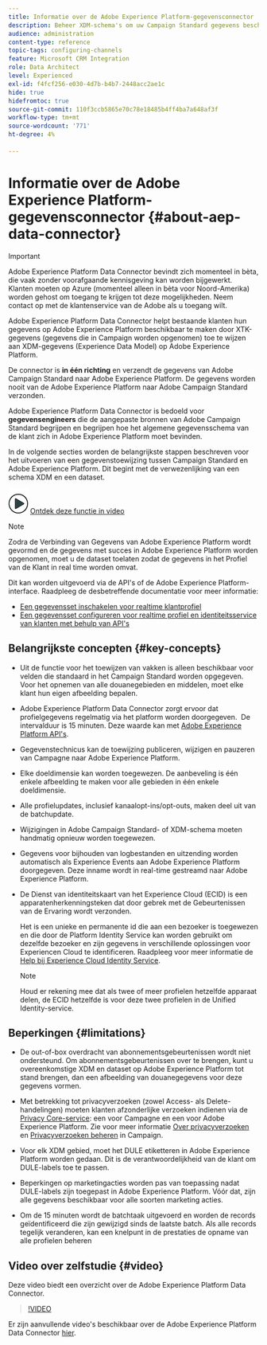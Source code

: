 ```yaml
---
title: Informatie over de Adobe Experience Platform-gegevensconnector
description: Beheer XDM-schema's om uw Campaign Standard gegevens beschikbaar te maken op Adobe Experience Platform.
audience: administration
content-type: reference
topic-tags: configuring-channels
feature: Microsoft CRM Integration
role: Data Architect
level: Experienced
exl-id: f4fcf256-e030-4d7b-b4b7-2448acc2ae1c
hide: true
hidefromtoc: true
source-git-commit: 110f3ccb5865e70c78e18485b4ff4ba7a648af3f
workflow-type: tm+mt
source-wordcount: '771'
ht-degree: 4%

---
```


# Informatie over de Adobe Experience Platform-gegevensconnector {#about-aep-data-connector}

>[!IMPORTANT]
>
>Adobe Experience Platform Data Connector bevindt zich momenteel in bèta, die vaak zonder voorafgaande kennisgeving kan worden bijgewerkt. Klanten moeten op Azure (momenteel alleen in bèta voor Noord-Amerika) worden gehost om toegang te krijgen tot deze mogelijkheden. Neem contact op met de klantenservice van de Adobe als u toegang wilt.

Adobe Experience Platform Data Connector helpt bestaande klanten hun gegevens op Adobe Experience Platform beschikbaar te maken door XTK-gegevens (gegevens die in Campaign worden opgenomen) toe te wijzen aan XDM-gegevens (Experience Data Model) op Adobe Experience Platform.

De connector is **in één richting** en verzendt de gegevens van Adobe Campaign Standard naar Adobe Experience Platform. De gegevens worden nooit van de Adobe Experience Platform naar Adobe Campaign Standard verzonden.

Adobe Experience Platform Data Connector is bedoeld voor **gegevensengineers** die de aangepaste bronnen van Adobe Campaign Standard begrijpen en begrijpen hoe het algemene gegevensschema van de klant zich in Adobe Experience Platform moet bevinden.

In de volgende secties worden de belangrijkste stappen beschreven voor het uitvoeren van een gegevenstoewijzing tussen Campaign Standard en Adobe Experience Platform. Dit begint met de verwezenlijking van een schema XDM en een dataset.

![](assets/do-not-localize/how-to-video.png) [Ontdek deze functie in video](#video)

>[!NOTE]
>Zodra de Verbinding van Gegevens van Adobe Experience Platform wordt gevormd en de gegevens met succes in Adobe Experience Platform worden opgenomen, moet u de dataset toelaten zodat de gegevens in het Profiel van de Klant in real time worden omvat.
>
>Dit kan worden uitgevoerd via de API&#39;s of de Adobe Experience Platform-interface. Raadpleeg de desbetreffende documentatie voor meer informatie:
>
>* [Een gegevensset inschakelen voor realtime klantprofiel](https://experienceleague.adobe.com/docs/experience-platform/rtcdp/datasets/dataset.html)
>* [Een gegevensset configureren voor realtime profiel en identiteitsservice van klanten met behulp van API&#39;s](https://experienceleague.adobe.com/docs/experience-platform/catalog/api/getting-started.html)

## Belangrijkste concepten {#key-concepts}

* Uit de functie voor het toewijzen van vakken is alleen beschikbaar voor velden die standaard in het Campaign Standard worden opgegeven. Voor het opnemen van alle douanegebieden en middelen, moet elke klant hun eigen afbeelding bepalen.

* Adobe Experience Platform Data Connector zorgt ervoor dat profielgegevens regelmatig via het platform worden doorgegeven. &#x200B; De intervalduur is 15 minuten. Deze waarde kan met [Adobe Experience Platform API&#39;s](https://experienceleague.adobe.com/docs/experience-platform/ingestion/home.html).

* Gegevenstechnicus kan de toewijzing publiceren, wijzigen en pauzeren van Campagne naar Adobe Experience Platform.

* Elke doeldimensie kan worden toegewezen. De aanbeveling is één enkele afbeelding te maken voor alle gebieden in één enkele doeldimensie.

* Alle profielupdates, inclusief kanaalopt-ins/opt-outs, maken deel uit van de batchupdate.

* Wijzigingen in Adobe Campaign Standard- of XDM-schema moeten handmatig opnieuw worden toegewezen. &#x200B;

* Gegevens voor bijhouden van logbestanden en uitzending worden automatisch als Experience Events aan Adobe Experience Platform doorgegeven. Deze inname wordt in real-time gestreamd naar Adobe Experience Platform.

* De Dienst van identiteitskaart van het Experience Cloud (ECID) is een apparatenherkenningsteken dat door gebrek met de Gebeurtenissen van de Ervaring wordt verzonden.

  Het is een unieke en permanente id die aan een bezoeker is toegewezen en die door de Platform Identity Service kan worden gebruikt om dezelfde bezoeker en zijn gegevens in verschillende oplossingen voor Experiencen Cloud te identificeren. Raadpleeg voor meer informatie de [Help bij Experience Cloud Identity Service](https://experienceleague.adobe.com/docs/id-service/using/home.html).

  >[!NOTE]
  >
  >Houd er rekening mee dat als twee of meer profielen hetzelfde apparaat delen, de ECID hetzelfde is voor deze twee profielen in de Unified Identity-service.

## Beperkingen {#limitations}

* De out-of-box overdracht van abonnementsgebeurtenissen wordt niet ondersteund. Om abonnementsgebeurtenissen over te brengen, kunt u overeenkomstige XDM en dataset op Adobe Experience Platform tot stand brengen, dan een afbeelding van douanegegevens voor deze gegevens vormen.

* Met betrekking tot privacyverzoeken (zowel Access- als Delete-handelingen) moeten klanten afzonderlijke verzoeken indienen via de [Privacy Core-service](https://experienceleague.adobe.com/docs/experience-platform/privacy/home.html#how-to-use-privacy-service-to-manage-privacy-job-requests): een voor Campagne en een voor Adobe Experience Platform. Zie voor meer informatie [Over privacyverzoeken](https://experienceleague.adobe.com/docs/campaign-standard/using/getting-started/privacy/privacy-requests.html?lang=nl#getting-started) en [Privacyverzoeken beheren](https://helpx.adobe.com/nl/campaign/kb/acs-privacy.html#ManagingPrivacyRequests) in Campaign.

* Voor elk XDM gebied, moet het DULE etiketteren in Adobe Experience Platform worden gedaan. Dit is de verantwoordelijkheid van de klant om DULE-labels toe te passen.

* Beperkingen op marketingacties worden pas van toepassing nadat DULE-labels zijn toegepast in Adobe Experience Platform. Vóór dat, zijn alle gegevens beschikbaar voor alle soorten marketing acties.

* Om de 15 minuten wordt de batchtaak uitgevoerd en worden de records geïdentificeerd die zijn gewijzigd sinds de laatste batch. Als alle records tegelijk veranderen, kan een knelpunt in de prestaties de opname van alle profielen beheren

## Video over zelfstudie {#video}

Deze video biedt een overzicht over de Adobe Experience Platform Data Connector.

>[!VIDEO](https://video.tv.adobe.com/v/27304?quality=12&captions=eng)

Er zijn aanvullende video&#39;s beschikbaar over de Adobe Experience Platform Data Connector [hier](https://experienceleague.adobe.com/docs/campaign-learn/campaign-standard-tutorials/administrating/adobe-experience-platform-data-connector/understanding-the-adobe-experience-platform-data-connector.html).
